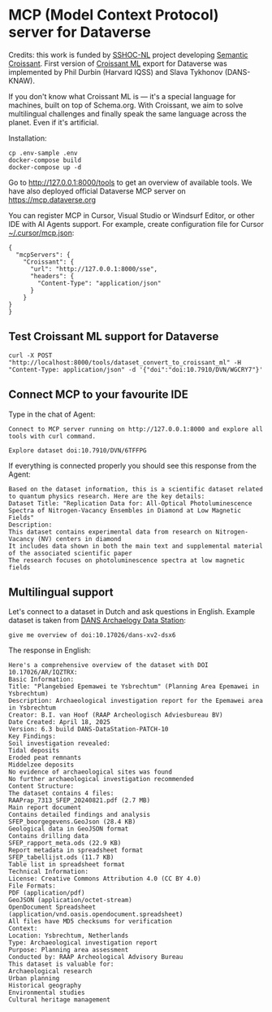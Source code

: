 # MCP (Model Context Protocol) server for Dataverse

Credits: this work is funded by [SSHOC-NL](https://sshoc.nl) project developing [Semantic Croissant](https://docs.google.com/document/d/1fi9Lb6x5Wm0L9CZftqjSGElV_ifcSW_IT-H8ZlpbrtQ/edit?tab=t.0). First version of [Croissant ML](https://docs.mlcommons.org/croissant/docs/croissant-spec.html) export for Dataverse was implemented by Phil Durbin (Harvard IQSS) and Slava Tykhonov (DANS-KNAW).

If you don't know what Croissant ML is — it's a special language for machines, built on top of Schema.org. With Croissant, we aim to solve multilingual challenges and finally speak the same language across the planet.
Even if it's artificial.

Installation:
```
cp .env-sample .env
docker-compose build
docker-compose up -d
```

Go to http://127.0.0.1:8000/tools to get an overview of available tools. We have also deployed official Dataverse MCP server on https://mcp.dataverse.org

You can register MCP in Cursor, Visual Studio or Windsurf Editor, or other IDE with AI Agents support. For example, create configuration file for Cursor [~/.cursor/mcp.json](https://docs.cursor.com/context/model-context-protocol):
```
{
  "mcpServers": {
    "Croissant": {
      "url": "http://127.0.0.1:8000/sse",
      "headers": {
        "Content-Type": "application/json"
      }
    }
}
}
```

## Test Croissant ML support for Dataverse
```
curl -X POST "http://localhost:8000/tools/dataset_convert_to_croissant_ml" -H "Content-Type: application/json" -d '{"doi":"doi:10.7910/DVN/WGCRY7"}'
```

## Connect MCP to your favourite IDE

Type in the chat of Agent:
```
Connect to MCP server running on http://127.0.0.1:8000 and explore all tools with curl command.

Explore dataset doi:10.7910/DVN/6TFFPG
```
If everything is connected properly you should see this response from the Agent:
```
Based on the dataset information, this is a scientific dataset related to quantum physics research. Here are the key details:
Dataset Title: "Replication Data for: All-Optical Photoluminescence Spectra of Nitrogen-Vacancy Ensembles in Diamond at Low Magnetic Fields"
Description:
This dataset contains experimental data from research on Nitrogen-Vacancy (NV) centers in diamond
It includes data shown in both the main text and supplemental material of the associated scientific paper
The research focuses on photoluminescence spectra at low magnetic fields
```
## Multilingual support

Let's connect to a dataset in Dutch and ask questions in English. Example dataset is taken from [DANS Archaelogy Data Station](https://archaeology.datastations.nl/dataset.xhtml?persistentId=doi:10.17026/AR/IQZTRX):
```
give me overview of doi:10.17026/dans-xv2-dsx6
```
The response in English:
```
Here's a comprehensive overview of the dataset with DOI 10.17026/AR/IQZTRX:
Basic Information:
Title: "Plangebied Epemawei te Ysbrechtum" (Planning Area Epemawei in Ysbrechtum)
Description: Archaeological investigation report for the Epemawei area in Ysbrechtum
Creator: B.I. van Hoof (RAAP Archeologisch Adviesbureau BV)
Date Created: April 18, 2025
Version: 6.3 build DANS-DataStation-PATCH-10
Key Findings:
Soil investigation revealed:
Tidal deposits
Eroded peat remnants
Middelzee deposits
No evidence of archaeological sites was found
No further archaeological investigation recommended
Content Structure:
The dataset contains 4 files:
RAAPrap_7313_SFEP_20240821.pdf (2.7 MB)
Main report document
Contains detailed findings and analysis
SFEP_boorgegevens.GeoJson (28.4 KB)
Geological data in GeoJSON format
Contains drilling data
SFEP_rapport_meta.ods (22.9 KB)
Report metadata in spreadsheet format
SFEP_tabellijst.ods (11.7 KB)
Table list in spreadsheet format
Technical Information:
License: Creative Commons Attribution 4.0 (CC BY 4.0)
File Formats:
PDF (application/pdf)
GeoJSON (application/octet-stream)
OpenDocument Spreadsheet (application/vnd.oasis.opendocument.spreadsheet)
All files have MD5 checksums for verification
Context:
Location: Ysbrechtum, Netherlands
Type: Archaeological investigation report
Purpose: Planning area assessment
Conducted by: RAAP Archeological Advisory Bureau
This dataset is valuable for:
Archaeological research
Urban planning
Historical geography
Environmental studies
Cultural heritage management
```
